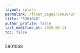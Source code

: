 ```yaml
---
layout: splash
permalink: /float_pages/5901048/
title: "5901048"
author_profile: false
last_modified_at: 2025-06-13
toc: false
---
```

 
5901048
